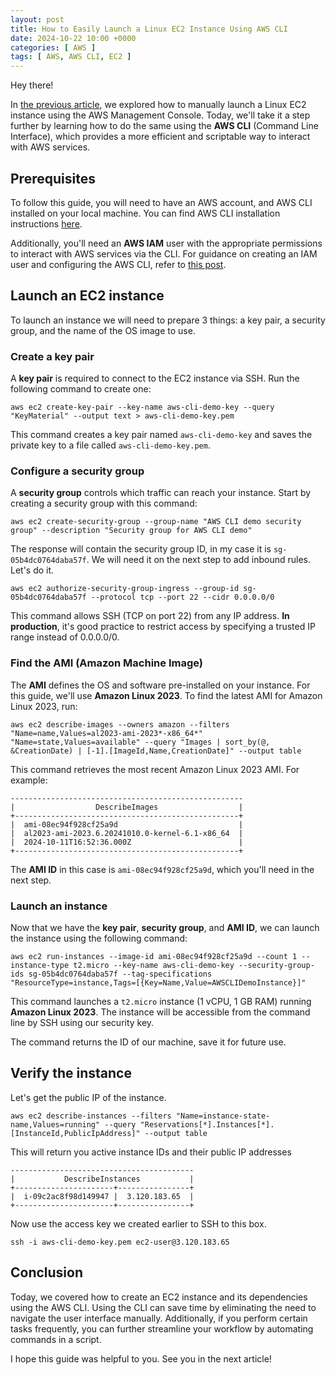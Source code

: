 ```yaml
---
layout: post
title: How to Easily Launch a Linux EC2 Instance Using AWS CLI
date: 2024-10-22 10:00 +0000
categories: [ AWS ]
tags: [ AWS, AWS CLI, EC2 ]
---
```


Hey there!

In [the previous article](/posts/launch-linux-instance-using-aws-cli), we explored how to manually launch a Linux EC2
instance using the AWS Management Console. Today, we'll take it a step further by learning how to do the same using the
**AWS CLI** (Command Line Interface), which provides a more efficient and scriptable way to interact with AWS services.

## Prerequisites

To follow this guide, you will need to have an AWS account, and AWS CLI installed on your local machine.
You can find AWS CLI installation
instructions [here](https://docs.aws.amazon.com/cli/latest/userguide/getting-started-install.html).

Additionally, you'll need an **AWS IAM** user with the appropriate permissions to interact with AWS services via the
CLI.
For guidance on creating an IAM user and configuring the AWS CLI, refer to [this post](/posts/aws-cli-user-setup/).

## Launch an EC2 instance

To launch an instance we will need to prepare 3 things: a key pair, a security group, and the name of the OS image to
use.

### Create a key pair

A **key pair** is required to connect to the EC2 instance via SSH. Run the following command to create one:

```shell
aws ec2 create-key-pair --key-name aws-cli-demo-key --query "KeyMaterial" --output text > aws-cli-demo-key.pem
```

This command creates a key pair named `aws-cli-demo-key` and saves the private key to a file called
`aws-cli-demo-key.pem`.

### Configure a security group

A **security group** controls which traffic can reach your instance. Start by creating a security group with this
command:

```shell
aws ec2 create-security-group --group-name "AWS CLI demo security group" --description "Security group for AWS CLI demo"
```

The response will contain the security group ID, in my case it is `sg-05b4dc0764daba57f`. We will need it on the next
step to add inbound rules. Let's do it.

```shell
aws ec2 authorize-security-group-ingress --group-id sg-05b4dc0764daba57f --protocol tcp --port 22 --cidr 0.0.0.0/0
```

This command allows SSH (TCP on port 22) from any IP address. **In production**, it's good practice to restrict access
by specifying a trusted IP range instead of 0.0.0.0/0.

### Find the AMI (Amazon Machine Image)

The **AMI** defines the OS and software pre-installed on your instance. For this guide, we'll use **Amazon Linux 2023**.
To find
the latest AMI for Amazon Linux 2023, run:

```shell
aws ec2 describe-images --owners amazon --filters "Name=name,Values=al2023-ami-2023*-x86_64*" "Name=state,Values=available" --query "Images | sort_by(@, &CreationDate) | [-1].[ImageId,Name,CreationDate]" --output table
```

This command retrieves the most recent Amazon Linux 2023 AMI. For example:

```shell
----------------------------------------------------
|                  DescribeImages                  |
+--------------------------------------------------+
|  ami-08ec94f928cf25a9d                           |
|  al2023-ami-2023.6.20241010.0-kernel-6.1-x86_64  |
|  2024-10-11T16:52:36.000Z                        |
+--------------------------------------------------+
```

The **AMI ID** in this case is `ami-08ec94f928cf25a9d`, which you'll need in the next step.

### Launch an instance

Now that we have the **key pair**, **security group**, and **AMI ID**, we can launch the instance using the following
command:

```shell
aws ec2 run-instances --image-id ami-08ec94f928cf25a9d --count 1 --instance-type t2.micro --key-name aws-cli-demo-key --security-group-ids sg-05b4dc0764daba57f --tag-specifications "ResourceType=instance,Tags=[{Key=Name,Value=AWSCLIDemoInstance}]"
```

This command launches a `t2.micro` instance (1 vCPU, 1 GB RAM) running **Amazon Linux 2023**. The instance will be
accessible from the command line by SSH using our security key.

The command returns the ID of our machine, save it for future use.

## Verify the instance

Let's get the public IP of the instance.

```shell
aws ec2 describe-instances --filters "Name=instance-state-name,Values=running" --query "Reservations[*].Instances[*].[InstanceId,PublicIpAddress]" --output table
```

This will return you active instance IDs and their public IP addresses

```shell
-----------------------------------------
|           DescribeInstances           |
+----------------------+----------------+
|  i-09c2ac8f98d149947 |  3.120.183.65  |
+----------------------+----------------+
```

Now use the access key we created earlier to SSH to this box.

```shell
ssh -i aws-cli-demo-key.pem ec2-user@3.120.183.65
```

## Conclusion

Today, we covered how to create an EC2 instance and its dependencies using the AWS CLI. Using the CLI can save time by
eliminating the need to navigate the user interface manually. Additionally, if you perform certain tasks frequently, you
can further streamline your workflow by automating commands in a script.

I hope this guide was helpful to you. See you in the next article!

